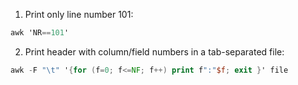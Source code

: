 1. Print only line number 101:
```awk
awk 'NR==101'
```
2. Print header with column/field numbers in a tab-separated file:
```awk
awk -F "\t" '{for (f=0; f<=NF; f++) print f":"$f; exit }' file
```